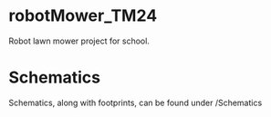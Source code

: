 # robotMower_TM24
Robot lawn mower project for school.

# Schematics
Schematics, along with footprints, can be found under /Schematics
